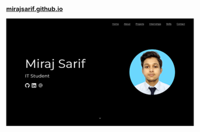 ### [mirajsarif.github.io](https://mirajsarif.github.io)
![alt](https://github.com/Mirajsarif/portfolio-page/blob/main/static/img/projects/portfolio-sc.png)
